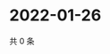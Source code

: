 # 2022-01-26

共 0 条

<!-- BEGIN WEIBO -->
<!-- 最后更新时间 Wed Jan 26 2022 13:12:26 GMT+0800 (China Standard Time) -->

<!-- END WEIBO -->
